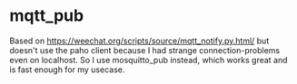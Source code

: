 # mqtt_pub

Based on https://weechat.org/scripts/source/mqtt_notify.py.html/
but doesn't use the paho client because I had strange connection-problems even on localhost.
So I use mosquitto_pub instead, which works great and is fast enough for my usecase.
